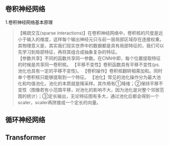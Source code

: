 卷积神经网络
-----
1.卷积神经网络基本原理
>【稀疏交互(sparse interactions)】在卷积神经网络中，卷积核的尺度是远小于输入的维度，这样每个输出神经元只与前一层局部区域存在连接权重。其物理意义是，其实我们现实世界中的数据都是具有局部特征的，我们可以先学习到局部特征，再将其组合成抽象复杂的特征。\
>【参数共享】不同的函数共享同一参数。在CNN中即，每个位置提取特征的时候是共享同一卷积核。
>【平移不变性】卷积函数具有平移不变性(ps. 池化也具有一定的平移不变性)。
>【卷积操作】卷积核翻转相乘加和。同时单个卷积核只能够提取到一个特征。
>【池化】常见的池化操作分为最大池化和均值池化，池化的本质就是降采样。其作用有①降维；②保持平移不变性（图像若有小范围平移，对池化的影响不大，因为池化是对整个邻居范围的统计）；③定长输出，无论特征图有多大，通过池化后都会得到一个scaler，scaler再拼接成一个定长的向量。

循环神经网络
----

Transformer
----

